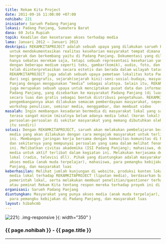```yaml
---
title: Rekam Kita Project
date: 2011-09-16 11:08:00 +07:00
nohibah: 221
inisiator: Sarueh Padang Panjang
lokasi: Padang Panjang, Sumatera Barat
dana: 60 Juta Rupiah
topik: Keadilan dan kesetaraan akses terhadap media
lama: Januari 2012 – Januari 2013
deskripsi: REKAMKITAPROJECT adalah sebuah upaya yang dilakukan sarueh Padang Panjang
  untuk mendokumentasikan realitas keseharian masyarakat tempat dimana sarueh hidup,
  bergerak dan berkembang yaitu di Padang Panjang. Dokumentasi yang dilakukan tidak
  hanya sebatas merekam saja, tetapi sebuah representasi keseharian yang dibekukan
  dengan beberapa medium seperti teks, gambar(komik), audio, foto, dan video yang
  telah diinterpretasikan secara estetis dan berada dalam wilayah tataran artistik.
  REKAMKITAPROJECT juga adalah sebuah upaya pemetaan lokalitas kota Padang Panjang
  dari segi geografis, sejarah(sejarah kini)-seni-sosial-budaya, masyarakat Padang
  Panjang dengan menggunakan “media” sebagai alatnya. Selain itu, REKAMKITAPROJECT
  juga merupakan sebuah upaya untuk menciptakan pusat data dan informasi tentang kota
  Padang Panjang, yang disebarkan ke masyarakat Padang Panjang (di luar Padang Panjang)
  secara luas dan gratis sebagai bentuk distribusi pengetahuan. REKAMKITAPROJECT dalam
  pengembangannya akan dilakukan semacam pemberdayaan masyarakat, seperti mengadakan
  workshop penulisan, seminar media, menggambar, dan membuat video
masalah: Ingin membangun kesadaran bermedia di masyarakat lokal yang saay ini masih
  terasa sangat minim (misalnya belum adanya media lokal (koran lokal) yang mengangkat
  persoalan-persoalan di sekitar masyarakat yang memang dibutuhkan oleh masyarakat
  itu sendiri)
solusi: Dengan REKAMKITAPROJECT, sarueh akan melakukan pembelajaran bersama berbasis
  media yang akan dilakukan dengan cara mengajak masyarakat untuk terlibat dalam aktifitas
  ini. Membangun jaringan kerja bersama dengan komunitas-komunitas di Padang Panjang
  dan sekitarnya yang mempunyai persoalan yang sama dalam melihat fenomena media saat
  ini. Melibatkan civitas akademika (ISI Padang Panjang); mahasiswa, dosen dan peminat
  media untuk aktif terlibat dalam kegiatan ini. Melakukan kerjasama dengan media
  lokal (radio, televisi dll). Pihak yang diuntungkan adalah masyarakat yang punya
  akses media (anak muda terpelajar), mahasiswa, para pemangku kebijakan di Padang
  Panjang, dan masyarakat luas
keberhasilan: Melihat jumlah kunjungan di website, produksi konten lokal, dan respon
  media lokal terhadap REKAMKITAPROJECT (liputan media), berdasarkan bantuan dari
  pemerintah lokal, serta melakukan membuat penelitian/questioner terhadap pengunjung
  atau peminat Rekam Kita tentang respon mereka terhadap proyek ini di akhir program.
organisasi: Sarueh Padang Panjang
diuntungkan: Masyarakat yang punya akses media (anak muda terpelajar), mahasiswa,
  para pemangku kebijakan di Padang Panjang, dan masyarakat luas
layout: hibahcmb
---
```


![221](/static/img/hibahcmb/221.png){: .img-responsive }{: width="350" }

### {{ page.nohibah }} - {{ page.title }}

---
